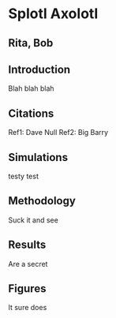 # Splotl Axolotl
## Rita, Bob
## Introduction

Blah blah blah

## Citations
Ref1: Dave Null
Ref2: Big Barry

## Simulations

testy test

## Methodology

Suck it and see


## Results

Are a secret

## Figures

It sure does
